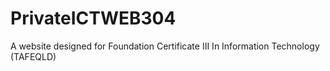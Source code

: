 # PrivateICTWEB304
A website designed for Foundation Certificate III In Information Technology (TAFEQLD)
